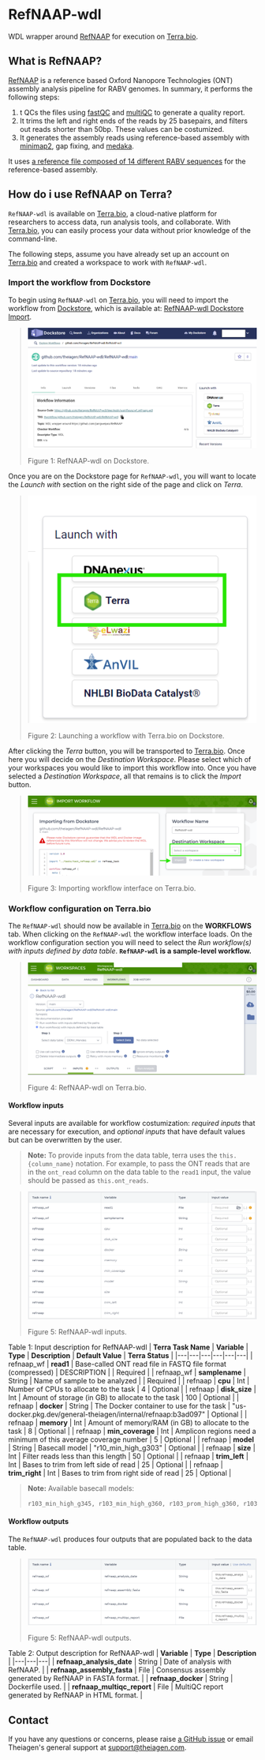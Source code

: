 # RefNAAP-wdl

WDL wrapper around [RefNAAP](https://github.com/jiangweiyao/RefNAAP) for execution on [Terra.bio](https://terra.bio/).

## What is RefNAAP?

[RefNAAP](https://github.com/jiangweiyao/RefNAAP) is a reference based Oxford Nanopore Technologies (ONT) assembly analysis pipeline for RABV genomes. In summary, it performs the following steps:

1. t QCs the files using [fastQC](https://www.bioinformatics.babraham.ac.uk/projects/fastqc/) and [multiQC](https://multiqc.info/) to generate a quality report.
2. It trims the left and right ends of the reads by 25 basepairs, and filters out reads shorter than 50bp. These values can be costumized.
3. It generates the assembly reads using reference-based assembly with [minimap2](https://github.com/lh3/minimap2), gap fixing, and [medaka](https://github.com/nanoporetech/medaka).

It uses [a reference file composed of 14 different RABV sequences](https://github.com/jiangweiyao/RefNAAP/blob/main/Americas2.fasta) for the reference-based assembly.

## How do i use RefNAAP on Terra?

`RefNAAP-wdl` is available on [Terra.bio](https://terra.bio/), a cloud-native platform for researchers to access data, run analysis tools, and collaborate. With [Terra.bio](https://terra.bio/), you can easily process your data without prior knowledge of the command-line.

The following steps, assume you have already set up an account on [Terra.bio](https://terra.bio/) and created a workspace to work with `RefNAAP-wdl`.

### Import the workflow from Dockstore

To begin using `RefNAAP-wdl` on [Terra.bio](https://terra.bio/), you will need to import the workflow from [Dockstore](https://dockstore.org/), which is available at: [RefNAAP-wdl Dockstore Import](https://dockstore.org/workflows/github.com/theiagen/RefNAAP-wdl/RefNAAP-wdl:main?tab=info).

><p align="center">
>  <img src="docs/images/workflow_on_dockstore.png" />
></p>
> Figure 1: RefNAAP-wdl on Dockstore.

Once you are on the Dockstore page for `RefNAAP-wdl`, you will want to locate the _Launch with_
section on the right side of the page and click on _Terra_.

><p align="center">
>  <img src="docs/images/dockstore_launch_with_terra.png" />
></p>
> Figure 2: Launching a workflow with Terra.bio on Dockstore.

After clicking the _Terra_ button, you will be transported to [Terra.bio](https://terra.bio/). Once here you will decide on the _Destination Workspace_. Please select which of your workspaces you would like to import this workflow into. Once you have selected a _Destination Workspace_, all that remains is to click the _Import_ button.

><p align="center">
>  <img src="docs/images/importing_workflow_on_terra.png" />
></p>
> Figure 3: Importing workflow interface on Terra.bio. 

### Workflow configuration on Terra.bio

The `RefNAAP-wdl` should now be available in [Terra.bio](https://terra.bio/) on the **WORKFLOWS** tab. When clicking on the `RefNAAP-wdl` the workflow interface loads. On the workflow configuration section you will need to select the _Run workflow(s) with inputs defined by data table_. **`RefNAAP-wdl` is a sample-level workflow.**

><p align="center">
>  <img src="docs/images/workflow_on_terra.png" />
></p>
> Figure 4: RefNAAP-wdl on Terra.bio.

#### Workflow inputs

Several inputs are available for workflow costumization: _required inputs_ that are necessary for execution, and _optional inputs_ that have default values but can be overwritten by the user.

>**Note:**
>To provide inputs from the data table, terra uses the `this.{column_name}` notation. For example, to pass the ONT reads that are in the `ont_read` column on the data table to the `read1` input, the value should be passed as `this.ont_reads`. 

><p align="center">
>  <img src="docs/images/workflow_inputs.png" />
></p>
> Figure 5: RefNAAP-wdl inputs.

Table 1: Input description for RefNAAP-wdl
| **Terra Task Name** | **Variable** | **Type** | **Description** | **Default Value** | **Terra Status** |
|---|---|---|---|---|---|
| refnaap_wf | **read1** | Base-called ONT read file in FASTQ file format (compressed) | DESCRIPTION | | Required |
| refnaap_wf | **samplename** | String | Name of sample to be analyzed | | Required |
| refnaap | **cpu** | Int | Number of CPUs to allocate to the task | 4 | Optional |
| refnaap | **disk_size** | Int | Amount of storage (in GB) to allocate to the task | 100 | Optional |
| refnaap | **docker** | String | The Docker container to use for the task | "us-docker.pkg.dev/general-theiagen/internal/refnaap:b3ad097" | Optional |
| refnaap | **memory** | Int | Amount of memory/RAM (in GB) to allocate to the task | 8 | Optional |
| refnaap | **min_coverage** | Int |  Amplicon regions need a minimum of this average coverage number | 5 | Optional |
| refnaap | **model** | String | Basecall model | "r10_min_high_g303" | Optional |
| refnaap | **size** | Int | Filter reads less than this length | 50 | Optional |
| refnaap | **trim_left** | Int | Bases to trim from left side of read | 25 | Optional |
| refnaap | **trim_right** | Int | Bases to trim from right side of read | 25 | Optional |

>**Note:** 
>Available basecall models:
>```bash
>r103_min_high_g345, r103_min_high_g360, r103_prom_high_g360, r103_prom_snp_g3210, r103_prom_variant_g3210, r10_min_high_g303, r10_min_high_g340, r941_min_fast_g303, r941_min_high_g303, r941_min_high_g330, r941_min_high_g340_rle, r941_min_high_g344, r941_min_high_g351, r941_min_high_g360, r941_prom_fast_g303, r941_prom_high_g303, r941_prom_high_g330, r941_prom_high_g344, r941_prom_high_g360, r941_prom_high_g4011, r941_prom_snp_g303, r941_prom_snp_g322, r941_prom_snp_g360, r941_prom_variant_g303, r941_prom_variant_g322, r941_prom_variant_g360
>```

#### Workflow outputs

The `RefNAAP-wdl` produces four outputs that are populated back to the data table.

><p align="center">
>  <img src="docs/images/workflow_outputs.png" />
></p>
> Figure 5: RefNAAP-wdl outputs.

Table 2: Output description for RefNAAP-wdl
| **Variable** | **Type** | **Description** |
|---|---|---|
| **refnaap_analysis_date** | String | Date of analysis with RefNAAP. |
| **refnaap_assembly_fasta** | File | Consensus assembly generated by RefNAAP in FASTA format. |
| **refnaap_docker** | String | Dockerfile used. |
| **refnaap_multiqc_report** | File | MultiQC report generated by RefNAAP in HTML format. |

## Contact

If you have any questions or concerns, please raise [a GitHub issue](https://github.com/theiagen/RefNAAP-wdl/issues) or email Theiagen's general support at support@theiagen.com.